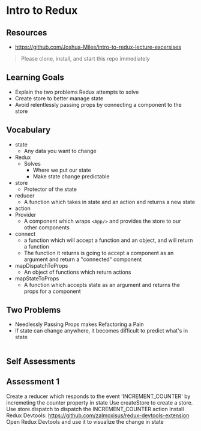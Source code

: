 # Intro to Redux

## Resources
* https://github.com/Joshua-Miles/intro-to-redux-lecture-excersises
> Please clone, install, and start this repo immediately

## Learning Goals
- Explain the two problems Redux attempts to solve
- Create store to better manage state
- Avoid relentlessly passing props by connecting a component to the store


## Vocabulary
* state
    * Any data you want to change
* Redux
    * Solves
        * Where we put our state
        * Make state change predictable
* store
    * Protector of the state
* reducer
    * A function which takes in state and an action and returns a new state
* action
* Provider
    * A component which wraps `<App/>` and provides the store to our other components
* connect
    * a function which will accept a function and an object, and will  return a function
    * The function it returns is going to accept a component as an argument and return a "connected" component
* mapDispatchToProps
    * An object of functions which return actions
* mapStateToProps
    * A function which accepts state as an argument and returns the props for a component 


## Two Problems
- Needlessly Passing Props makes Refactoring a Pain
- If state can change anywhere, it becomes difficult to predict what's in state

![]()



## Self Assessments

## Assessment 1 
Create a reducer which responds to the event 'INCREMENT_COUNTER' by incremeting the counter property in state
Use createStore to create a store.
Use store.dispatch to dispatch the INCREMENT_COUNTER action
Install Redux Devtools: https://github.com/zalmoxisus/redux-devtools-extension
Open Redux Devtools and use it to visualize the change in state